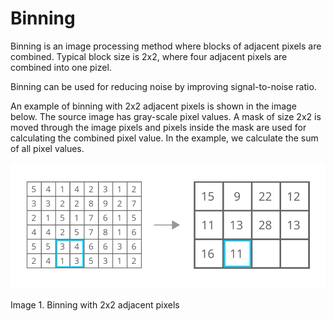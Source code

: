 # Binning

Binning is an image processing method where blocks of adjacent pixels are combined. 
Typical block size is 2x2, where four adjacent pixels are combined into one pizel.

Binning can be used for reducing noise by improving signal-to-noise ratio.

An example of binning with 2x2 adjacent pixels is shown in the image below. 
The source image has gray-scale pixel values. A mask of size 2x2 is moved through the image pixels and 
pixels inside the mask are used for calculating the combined pixel value. In the example, we calculate 
the sum of all pixel values.

![Binning](binning.svg)

Image 1. Binning with 2x2 adjacent pixels